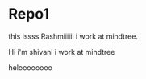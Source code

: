 
# Repo1
this issss Rashmiiiiii
i work at mindtree.

Hi i'm shivani
i work at mindtree

heloooooooo
